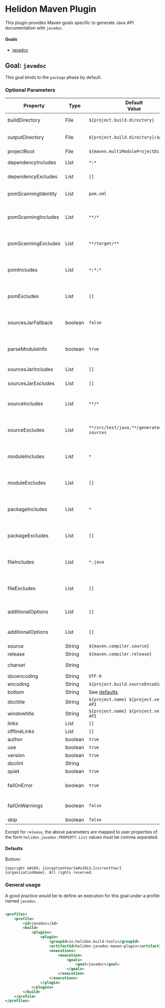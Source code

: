 # Helidon Maven Plugin

This plugin provides Maven goals specific to generate Java API documentation with `javadoc`.

#### Goals

* [javadoc](#goal-javadoc)

## Goal: `javadoc`

This goal binds to the `package` phase by default.

### Optional Parameters

| Property            | Type    | Default<br/>Value                            | Description                                                                                             |
|---------------------|---------|----------------------------------------------|---------------------------------------------------------------------------------------------------------|
| buildDirectory      | File    | `${project.build.directory}`                 | The project build output directory                                                                      |
| outputDirectory     | File    | `${project.build.directory}/apidocs`         | The destination directory where javadoc saves the generated files                                       |
| projectRoot         | File    | `${maven.multiModuleProjectDirectory}`       | The project root directory                                                                              |
| dependencyIncludes  | List    | `*:*`                                        | Project dependencies include patterns (`groupId:artifactId`)                                            |
| dependencyExcludes  | List    | `[]`                                         | Project dependencies exclude pattern (`groupId:artifactId`)                                             |
| pomScanningIdentity | List    | `pom.xml`                                    | List of relative paths that must exist for a directory to be resolved as a Maven module                 |
| pomScanningIncludes | List    | `**/*`                                       | List of glob expressions used as an include filter for directories that may contain pom.xml files       |
| pomScanningExcludes | List    | `**/target/**`                               | List of glob expressions used as an exclude filter for directories that may contain pom.xml files       |
| pomIncludes         | List    | `*:*:*`                                      | List of include filters (`groupId:artifactId:packaging` with wildcard support) of scanned pom.xml files |
| pomExcludes         | List    | `[]`                                         | List of exclude filters (`groupId:artifactId:packaging` with wildcard support) of scanned pom.xml files |
| sourcesJarFallback  | boolean | `false`                                      | Whether to fall back to {@code sources-jar} when unable to resolve dependency sources from workspace    |
| parseModuleInfo     | boolean | `true`                                       | Whether to resolve the module descriptor for sources by parsing {@code module-info.java}                |
| sourcesJarIncludes  | List    | `[]`                                         | Include patterns for unpacking sources-jar                                                              |
| sourcesJarExcludes  | List    | `[]`                                         | Exclude patterns for unpacking sources-jar                                                              |
| sourceIncludes      | List    | `**/*`                                       | Source directory include patterns. List of glob expressions used as an include filter                   |
| sourceExcludes      | List    | `**/src/test/java,**/generated-test-sources` | Source directory exclude patterns. List of glob expressions used as an exclude filter                   |
| moduleIncludes      | List    | `*`                                          | Java module include patterns.  List of Java module names to include, wildcards are supported            |
| moduleExcludes      | List    | `[]`                                         | Java module exclude patterns.  List of Java module names to exclude, wildcards are supported            |
| packageIncludes     | List    | `*`                                          | Java package include patterns.  List of Java package names to include, wildcards are supported          |
| packageExcludes     | List    | `[]`                                         | Java package exclude patterns.  List of Java package names to exclude, wildcards are supported          |
| fileIncludes        | List    | `*.java`                                     | File name include patterns. List of file names/patterns to include, wildcards are supported             |
| fileExcludes        | List    | `[]`                                         | File name exclude patterns. List of file names/patterns to exclude, wildcards are supported             |
| additionalOptions   | List    | `[]`                                         | Set additional options. You must take care of quoting and escaping                                      |
| additionalOptions   | List    | `[]`                                         | Set additional options. You must take care of quoting and escaping                                      |
| source              | String  | `${maven.compiler.source}`                   | See `javadoc --source`                                                                                  |
| release             | String  | `${maven.compiler.release}`                  | See `javadoc --release`                                                                                 |
| charset             | String  |                                              | See `javadoc -charset`, Defaults the value of `docencoding`                                             | 
| docencoding         | String  | `UTF-8`                                      | See `javadoc -docencoding`                                                                              |
| encoding            | String  | `${project.build.sourceEncoding}`            | See `javadoc -encoding`                                                                                 |
| bottom              | String  | See [defaults](#defaults)                    | See `javadoc -bottom`                                                                                   |
| doctitle            | String  | `${project.name} ${project.version} API`     | See `javadoc -doctitle`                                                                                 |
| windowtitle         | String  | `${project.name} ${project.version} API`     | See `javadoc -windowtitle`                                                                              |
| links               | List    | `[]`                                         | See `javadoc --link`                                                                                    |
| offlineLinks        | List    | `[]`                                         | See `javadoc --linkoffline`                                                                             |
| author              | boolean | `true`                                       | See `javadoc -author`                                                                                   |
| use                 | boolean | `true`                                       | See `javadoc -use`                                                                                      |
| version             | boolean | `true`                                       | See `javadoc -version`                                                                                  |
| doclint             | String  |                                              | See `javadoc -Xdoclint`                                                                                 |
| quiet               | boolean | `true`                                       | See `javadoc -quiet`                                                                                    |
| failOnError         | boolean | `true`                                       | Specifies if the build will fail if there are errors during javadoc execution or not                    |
| failOnWarnings      | boolean | `false`                                      | Specifies if the build will fail if there are warnings during javadoc execution or not                  |
| skip                | boolean | `false`                                      | Skip this goal execution                                                                                |

Except for `release`, the above parameters are mapped to user properties of the form `helidon.javadoc.PROPERTY`.
`List` values must be comma separated.

#### Defaults

Bottom:
```
Copyright &#169; {inceptionYear}&#x2013;{currentYear} {organizationName}. All rights reserved.
```

### General usage

A good practice would be to define an execution for this goal under a profile
named `javadoc`.

```xml

<profiles>
    <profile>
        <id>javadoc</id>
        <build>
            <plugins>
                <plugin>
                    <groupId>io.helidon.build-tools</groupId>
                    <artifactId>helidon-javadoc-maven-plugin</artifactId>
                    <executions>
                        <execution>
                            <goals>
                                <goal>javadoc</goal>
                            </goals>
                        </execution>
                    </executions>
                </plugin>
            </plugins>
        </build>
    </profile>
</profiles>
```
